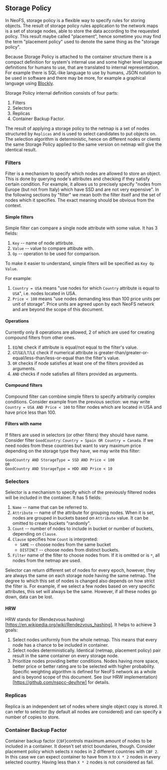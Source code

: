 ## Storage Policy

In NeoFS, storage policy is a flexible way to specify rules for storing objects.
The result of storage policy rules application to the network maps is a set of
storage nodes, able to store the data according to the requested policy. This
result maybe called "placement", hence sometime you may find the term "placement
policy" used to denote the same thing as the "storage policy".

Because Storage Policy is attached to the container structure there is a compact
definition for system's internal use and some higher level language definitions
for humans to use, that are translated to internal representation. For example
there is SQL-like language to use by humans, JSON notation to be used in
software and there may be more, for example a graphical language using
[Blockly](https://developers.google.com/blockly).

Storage Policy internal definition consists of four parts:
1. Filters
2. Selectors
3. Replicas
4. Container Backup Factor.

The result of applying a storage policy to the netmap is a set of nodes
structured by `Replicas` and is used to select candidates to put objects on. The
selection algorithm is deterministic, hence on different nodes or clients the
same Storage Policy applied to the same version on netmap will give the
identical result.

### Filters
Filter is a mechanism to specify which nodes are allowed to store an object.
This is done by querying node's attributes and checking if they satisfy
certain condition. For example, it allows us to precisely specify
"nodes from Europe (but not from Italy) which have SSD and are not very expensive".
In the following sections by "filter" we mean both the filter itself and
the set of nodes which it specifies.
The exact meaning should be obvious from the context.

#### Simple filters
Simple filter can compare a single node attribute with some value.
It has 3 fields:
1. `Key` -- name of node attirbute. 
2. `Value` -- value to compare attibute with.
3. `Op` -- operation to be used for comparison.

To make it easier to understand, simple filters will be specified as `Key Op Value`.

For example:
1. `Country = USA` means "use nodes for which `Country` attribute
   is equal to `USA`", i.e. nodes located in USA.
2. `Price < 100` means "use nodes demanding less than 100 price units per unit of storage". 
   Price units are agreed upon by each NeoFS network
   and are beyond the scope of this document.

#### Operations
Currently only 8 operations are allowed, 2 of which are used for creating
compound filters from other ones.
1. `EQ`/`NE` check if attribute is equal/not equal to the filter's value.
2. `GT`/`GE`/`LT`/`LE` check if numerical attribute
   is greater-than/greater-or-equal/less-than/less-or-equal than
   the filter's value.
3. `OR` checks if node satisfies at least one of the filters provided as arguments.
4. `AND` checks if node satisfies all filters provided as arguments.

#### Compound filters
Compound filter can combine simple filters to specify arbitrarily complex
conditions. Consider example from the previous section: we may write
`Country = USA AND Price < 100` to filter nodes which are located in USA
and have price less than 100.

#### Filters with name
If filters are used in selectors (or other filters) they should have name.
Consider filter `GoodCountry`: `Country = Spain OR Country = Canada`.
If we need nodes from these countries but want to vary maximum price
depending on the storage type they have, we may write this filter:
```
GoodCountry AND StorageType = SSD AND Price < 100
OR
GoodCountry AND StorageType = HDD AND Price < 10
```
### Selectors
Selector is a mechanism to specify which of the previously
filtered nodes will be included in the container. It has 5 fields:
1. `Name` -- name that can be referred to.
2. `Attribute` -- name of the attribute for grouping nodes.
When it is set, nodes are grouped in buckets based on `Attribute` value.
It can be omitted to create buckets "randomly".
3. `Count` -- number of nodes to include in bucket or number of buckets,
   depending on `Clause`.
4. `Clause` specifies how `Count` is interpreted:
   - `SAME` -- choose nodes from the same bucket
   - `DISTINCT` -- choose nodes from distinct buckets.
5. `Filter` name of the filter to choose nodes from.
   If it is omitted or is `*`, all nodes from the netmap are used. 

Selector can return different set of nodes for every epoch,
however, they are always the same on each storage node having the same netmap.
The degree to which this set of nodes is changed also depends on how strict
the filter is. For example, if we select a few nodes based on very specific
attributes, this set will always be the same.
However, if all these nodes go down, data can be lost.

#### HRW
HRW stands for (Rendezvous hashing)[https://en.wikipedia.org/wiki/Rendezvous_hashing].
It helps to achieve 3 goals:
1. Select nodes uniformly from the whole netmap.
This means that every node has a chance to be included in container.
2. Select nodes deterministically. Identical (netmap, placement policy) pair
result in the same container on every storage node.
3. Prioritize nodes providing better conditions.
Nodes having more space, better price or better rating
are to be selected with higher probability. Specific weighting algorithm is defined
for NeoFS network as a whole and is beyond scope of this document.
See (our HRW implementation)[https://github.com/nspcc-dev/hrw] for details.

### Replicas
Replica is an independent set of nodes where single object copy is stored. It can refer
to selector (by default all nodes are considered) and can specify a number
of copies to store.
### Container Backup Factor
Container backup factor (`CBF`)controls maximum amount of nodes to be included in a container.
It doesn't set strict boundaries, though. Consider placement policy which selects `X` nodes
in 2 different countries with `CBF 2`. In this case we can expect container to have
from `X` to `X * 2` nodes in every selected country. Having less than `X * 2` nodes
is not considered as fail.
